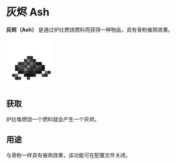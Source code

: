 # 灰烬 Ash

**灰烬（Ash）** 是通过炉灶燃烧燃料而获得一种物品，具有骨粉催熟效果。

![&#x7070;&#x70EC;&#xFF08;&#x53EF;&#x80FD;&#x662F;&#x8349;&#x6728;&#x7070;&#xFF0C;&#x4E5F;&#x53EF;&#x80FD;&#x4E0D;&#x662F;&#xFF09;](../.gitbook/assets/ash.png)

## 获取

炉灶每燃烧一个燃料就会产生一个灰烬。

## 用途

与骨粉一样具有催熟效果，该功能可在配置文件关闭。

